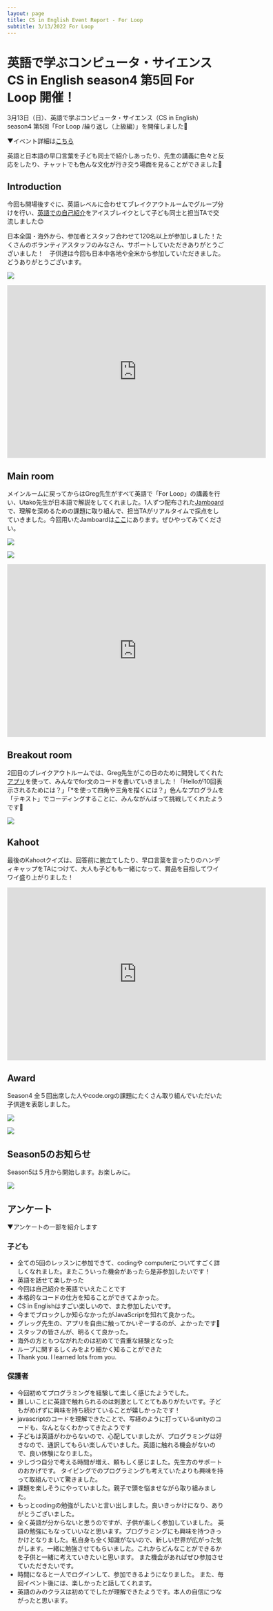 ```yaml
---
layout: page
title: CS in English Event Report - For Loop
subtitle: 3/13/2022 For Loop
---
```

# 英語で学ぶコンピュータ・サイエンス CS in English season4 第5回 For Loop 開催！

3月13日（日）、英語で学ぶコンピュータ・サイエンス（CS in English）season4 第5回「For Loop /繰り返し（上級編）」を開催しました🎉

▼イベント詳細は[こちら](https://kidscodeclub.jp/csinenglish_20220313/)

英語と日本語の早口言葉を子ども同士で紹介しあったり、先生の講義に色々と反応をしたり、チャットでも色んな文化が行き交う場面を見ることができました🥰

## Introduction

今回も開場後すぐに、英語レベルに合わせてブレイクアウトルームでグループ分けを行い、[英語での自己紹介](https://jamboard.google.com/d/1EB2DeSdDj1opIH90CKmPJfsJTKUvhsdhLq-S84jqNoE/copy)をアイスブレイクとして子ども同士と担当TAで交流しました😊 　

日本全国・海外から、参加者とスタッフ合わせて120名以上が参加しました！たくさんのボランティアスタッフのみなさん、サポートしていただきありがとうございました！　子供達は今回も日本中各地や全米から参加していただきました。どうありがとうございます。

![](/img/2022-03-12/map.png)

<iframe width="600" height="400" src="https://www.youtube.com/embed/YWgyMuaGA6I" title="YouTube video player" frameborder="0" allow="accelerometer; autoplay; clipboard-write; encrypted-media; gyroscope; picture-in-picture" allowfullscreen></iframe>

## Main room

メインルームに戻ってからはGreg先生がすべて英語で「For Loop」の講義を行い、Utako先生が日本語で解説をしてくれました。1人ずつ配布された[Jamboard](https://jamboard.google.com/d/1s8ERhFJstafwJxtgd7ZfhJIMXXHtnQ5UWRSVa02wpeg/copy)で、理解を深めるための課題に取り組んで、担当TAがリアルタイムで採点をしていきました。今回用いたJamboardは[ここ]()にあります。ぜひやってみてください。

![](/img/2022-03-12/greg.png)

![](/img/2022-03-12/tomo.png)

<iframe width="600" height="400" src="https://www.youtube.com/embed/fjfO01oxNQw" title="YouTube video player" frameborder="0" allow="accelerometer; autoplay; clipboard-write; encrypted-media; gyroscope; picture-in-picture" allowfullscreen></iframe>

## Breakout room

2回目のブレイクアウトルームでは、Greg先生がこの日のために開発してくれた[アプリ](http://csinenglish.herokuapp.com/)を使って、みんなでfor文のコードを書いていきました！「Helloが10回表示されるためには？」「*を使って四角や三角を描くには？」色んなプログラムを「テキスト」でコーディングすることに、みんながんばって挑戦してくれたようです💪

![](/img/2022-03-12/utako.png)

## Kahoot

最後のKahootクイズは、回答前に腕立てしたり、早口言葉を言ったりのハンディキャップをTAにつけて、大人も子どもも一緒になって、賞品を目指してワイワイ盛り上がりました！

<iframe width="600" height="400" src="https://www.youtube.com/embed/8B_I9zTdh94" title="YouTube video player" frameborder="0" allow="accelerometer; autoplay; clipboard-write; encrypted-media; gyroscope; picture-in-picture" allowfullscreen></iframe>

## Award

Season4 全５回出席した人やcode.orgの課題にたくさん取り組んでいただいた子供達を表彰しました。

![](/img/2022-03-12/allclasses.png)

![](/img/2022-03-12/codrog.png)


## Season5のお知らせ

Season5は５月から開始します。お楽しみに。

![](/img/2022-03-12/kenji.png)


## アンケート

▼アンケートの一部を紹介します

### 子ども

- 全ての5回のレッスンに参加できて、codingや computerについてすごく詳しくなれました。またこういった機会があったら是非参加したいです！
- 英語を話せて楽しかった
- 今回は自己紹介を英語でいえたことです
- 本格的なコードの仕方を知ることができてよかった。
- CS in Englishはすごい楽しいので、また参加したいです。
- 今までブロックしか知らなかったがJavaScriptを知れて良かった。
- グレッグ先生の、アプリを自由に触ってかいぞーするのが、よかったです🌈
- スタッフの皆さんが、明るくて良かった。
- 海外の方ともつながれたのは初めてで貴重な経験となった
- ループに関するしくみをより細かく知ることができた
- Thank you. I learned lots from you.

### 保護者

- 今回初めてプログラミングを経験して楽しく感じたようでした。
- 難しいことに英語で触れられるのは刺激としてとてもありがたいです。子どもがめげずに興味を持ち続けていることが嬉しかったです！
- javascriptのコードを理解できたことで、写経のように打っているunityのコードも、なんとなくわかってきたようです
- 子どもは英語がわからないので、心配していましたが、プログラミングは好きなので、通訳してもらい楽しんでいました。英語に触れる機会がないので、良い体験になりました。
- 少しづつ自分で考える時間が増え、頼もしく感じました。先生方のサポートのおかげです。
タイピングでのプログラミングも考えていたよりも興味を持って取組んでいて驚きました。
- 課題を楽しそうにやっていました。親子で頭を悩ませながら取り組みました。
- もっとcodingの勉強がしたいと言い出しました。良いきっかけになり、ありがとうございました。
- 全く英語が分からないと思うのですが、子供が楽しく参加していました。
英語の勉強にもなっていいなと思います。プログラミングにも興味を持つきっかけとなりました。私自身も全く知識がないので、新しい世界が広がった気がします。一緒に勉強させてもらいました。これからどんなことができるかを子供と一緒に考えていきたいと思います。
また機会があればぜひ参加させていただきたいです。
- 時間になると一人でログインして、参加できるようになりました。
また、毎回イベント後には、楽しかったと話してくれます。
- 英語のみのクラスは初めてでしたが理解できたようです。本人の自信につながったと思います。
